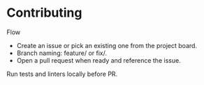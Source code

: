 # Contributing

Flow
- Create an issue or pick an existing one from the project board.
- Branch naming: feature/<short-name> or fix/<short-name>.
- Open a pull request when ready and reference the issue.

Run tests and linters locally before PR.